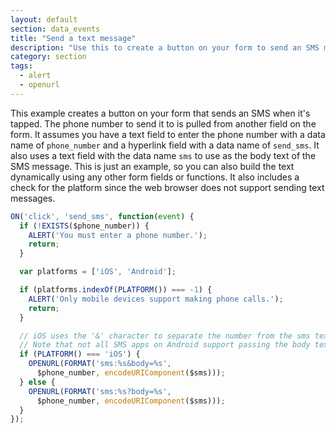 ```yaml
---
layout: default
section: data_events
title: "Send a text message"
description: "Use this to create a button on your form to send an SMS message"
category: section
tags:
  - alert
  - openurl
---
```


This example creates a button on your form that sends an SMS when it's tapped. The phone number to send it to is pulled from another field on the form. It assumes you have a text field to enter the phone number with a data name of `phone_number` and a hyperlink field with a data name of `send_sms`. It also uses a text field with the data name `sms` to use as the body text of the SMS message. This is just an example, so you can also build the text dynamically using any other form fields or functions. It also includes a check for the platform since the web browser does not support sending text messages.

```js
ON('click', 'send_sms', function(event) {
  if (!EXISTS($phone_number)) {
    ALERT('You must enter a phone number.');
    return;
  }

  var platforms = ['iOS', 'Android'];

  if (platforms.indexOf(PLATFORM()) === -1) {
    ALERT('Only mobile devices support making phone calls.');
    return;
  }

  // iOS uses the '&' character to separate the number from the sms text
  // Note that not all SMS apps on Android support passing the body text.
  if (PLATFORM() === 'iOS') {
    OPENURL(FORMAT('sms:%s&body=%s',
      $phone_number, encodeURIComponent($sms)));
  } else {
    OPENURL(FORMAT('sms:%s?body=%s',
      $phone_number, encodeURIComponent($sms)));
  }
});
```
